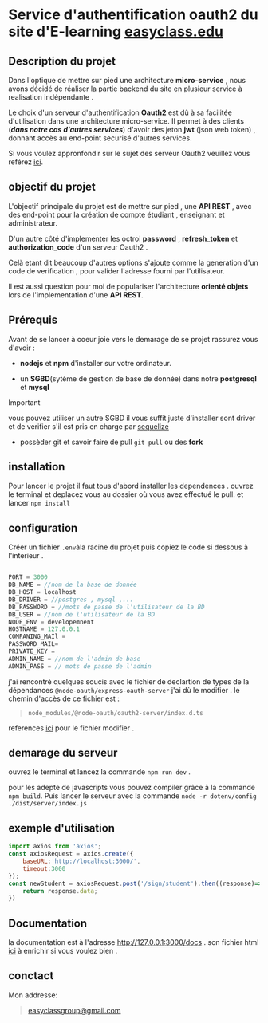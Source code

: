 # Service d'authentification oauth2 du site d'E-learning [easyclass.edu](https://easyclass.edu)

## Description  du projet
Dans l'optique de mettre sur pied une architecture **micro-service** , nous avons décidé
de réaliser la partie backend du site en plusieur service à realisation indépendante .

Le choix d'un serveur d'authentification **Oauth2** est dû à sa facilitée d'utilisation 
dans une architecture micro-service. Il permet à des clients (***dans notre cas d'autres services***) d'avoir des jeton **jwt** (json web token) , donnant accès au end-point securisé d'autres services.

Si vous voulez appronfondir sur le sujet des serveur Oauth2 veuillez vous reférez [ici](https://www.oauth.net).

## objectif du projet
L'objectif principale du projet est de mettre sur pied , une **API REST** , avec des end-point pour la création de compte étudiant , enseignant et administrateur.

D'un autre côté d'implementer les octroi **password** , **refresh_token** et **authorization_code** d'un serveur Oauth2 .

Celà etant dit beaucoup d'autres options s'ajoute comme la generation d'un code de verification , pour valider l'adresse fourni par l'utilisateur.

Il est aussi question pour moi de populariser l'architecture **orienté objets** lors de
l'implementation d'une **API REST**.

## Prérequis
Avant de se lancer à coeur joie vers le demarage de se projet rassurez vous d'avoir :
- **nodejs** et **npm** d'installer sur votre ordinateur.
* un **SGBD**(sytème de gestion de base de donnée) dans notre **postgresql** et **mysql**
> [!IMPORTANT]
> vous pouvez utiliser un autre SGBD il vous suffit juste d'installer sont driver
> et de verifier s'il est pris en charge par [sequelize](https://sequelize.org)

+ possèder git et savoir faire de pull `git pull` ou des **fork**

## installation
Pour lancer le projet il faut tous d'abord installer les dependences .
ouvrez le terminal et deplacez vous au dossier où vous avez effectué le pull.
et  lancer `npm install`

## configuration

Créer un fichier `.env`àla racine du projet puis copiez le code si dessous à l'interieur .

```js

PORT = 3000
DB_NAME = //nom de la base de donnée
DB_HOST = localhost
DB_DRIVER = //postgres , mysql ,...
DB_PASSWORD = //mots de passe de l'utilisateur de la BD
DB_USER = //nom de l'utilisateur de la BD
NODE_ENV = developemnent
HOSTNAME = 127.0.0.1
COMPANING_MAIl = 
PASSWORD_MAIL= 
PRIVATE_KEY = 
ADMIN_NAME = //nom de l'admin de base
ADMIN_PASS = // mots de passe de l'admin

```

j'ai rencontré quelques soucis avec le fichier de declartion de types de 
la dépendances `@node-oauth/express-oauth-server` j'ai dù le modifier .
le chemin d'accès de ce fichier est : 
> `node_modules/@node-oauth/oauth2-server/index.d.ts`

references [ici](/config.md) pour le fichier modifier . 
## demarage du serveur
ouvrez le terminal et lancez la commande `npm run dev` .

pour les adepte de javascripts vous pouvez compiler grâce à la commande `npm build`.
Puis lancer le serveur avec la commande `node -r dotenv/config ./dist/server/index.js`

## exemple d'utilisation
```js
import axios from 'axios';
const axiosRequest = axios.create({
    baseURL:'http://localhost:3000/',
    timeout:3000
});
const newStudent = axiosRequest.post('/sign/student').then((response)=>{
    return response.data;
})
```
## Documentation
la documentation est à l'adresse http://127.0.0.1:3000/docs .
son fichier html [ici](/docs/index.html) à enrichir si vous voulez bien . 

## conctact
Mon addresse: 
> easyclassgroup@gmail.com
